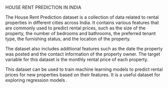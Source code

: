 
HOUSE RENT PREDICTION IN INDIA


The House Rent Prediction dataset is a collection of data related to rental properties in different cities across India. It contains various features that are commonly used to predict rental prices, such as the size of the property, the number of bedrooms and bathrooms, the preferred tenant type, the furnishing status, and the location of the property.

The dataset also includes additional features such as the date the property was posted and the contact information of the property owner. The target variable for this dataset is the monthly rental price of each property.

This dataset can be used to train machine learning models to predict rental prices for new properties based on their features. It is a useful dataset for exploring regression models .

